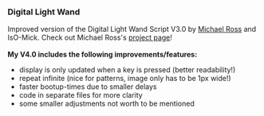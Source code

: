 ### Digital Light Wand
Improved version of the Digital Light Wand Script V3.0 by <a href="http://mrossphoto.com/digital-light-wand/">Michael Ross</a> and IsO-Mick.
Check out Michael Ross's <a href="http://mrossphoto.com/digital-light-wand/">project page</a>!
</br></br>
**My V4.0 includes the following improvements/features:**

* display is only updated when a key is pressed (better readability!)
* repeat infinite (nice for patterns, image only has to be 1px wide!)
* faster bootup-times due to smaller delays
* code in separate files for more clarity
* some smaller adjustments not worth to be mentioned